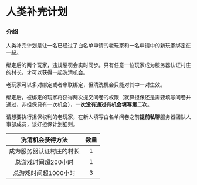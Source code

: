 # 人类补完计划

### 介绍

人类补完计划是让一名已经过了白名单申请的老玩家和一名申请中的新玩家绑定在一起。

绑定后的两个玩家，违规惩罚会实时同步。只有任意一位玩家成为服务器认证村庄的村长，才可以获得一起洗清机会。

老玩家可以多对绑定或者串联绑定，但清洗机会只能对其中一对生效。

绑定后，被绑定的玩家将获得两次提交问卷的权限（就算担保还是需要填写问卷并通过，非担保只有一次机会），**一次没有通过有机会填写第二次**。

请想要执行担保权利的老玩家，在新人填写白名单问卷之前**提前私聊**服务器团队人事部成员，谈好担保计划细则。

|     洗清机会获得方法     | 数量 |
| :----------------------: | :--: |
| 成为服务器认证村庄的村长 |  1   |
|   总游戏时间超200小时    |  1   |
|   总游戏时间超1000小时   |  3   |

